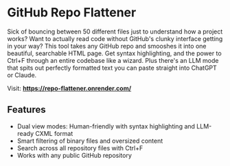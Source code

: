 # GitHub Repo Flattener

Sick of bouncing between 50 different files just to understand how a project works? Want to actually read code without GitHub's clunky interface getting in your way? This tool takes any GitHub repo and smooshes it into one beautiful, searchable HTML page. Get syntax highlighting, and the power to Ctrl+F through an entire codebase like a wizard. Plus there's an LLM mode that spits out perfectly formatted text you can paste straight into ChatGPT or Claude.

Visit: **https://repo-flattener.onrender.com/**

## Features

- Dual view modes: Human-friendly with syntax highlighting and LLM-ready CXML format
- Smart filtering of binary files and oversized content
- Search across all repository files with Ctrl+F
- Works with any public GitHub repository

